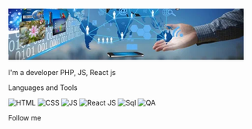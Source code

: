 ![Header](https://github.com/VasKaleev/VasKaleev/blob/main/assets/i.webp)

I'm a developer PHP, JS, React js

Languages and Tools

![HTML](https://img.shields.io/badge/HTML-yellow?style=HTML&logo=HTML)
![CSS](https://img.shields.io/badge/CSS-yellowgreen)
![JS](https://img.shields.io/badge/JS-success)
![React JS](https://img.shields.io/badge/Reactjs-green)
![Sql](https://img.shields.io/badge/SQL-orange)
![QA](https://img.shields.io/badge/QA-blue)

Follow me

